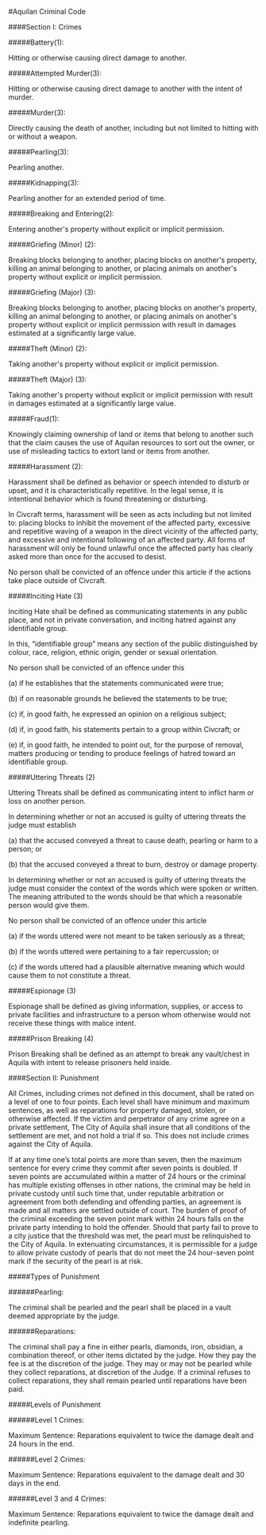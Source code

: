 #Aquilan Criminal Code

####Section I: Crimes

#####Battery(1):

Hitting or otherwise causing direct damage to another.

#####Attempted Murder(3):

Hitting or otherwise causing direct damage to another with the intent of murder.

#####Murder(3):

Directly causing the death of another, including but not limited to hitting with or without a weapon.

#####Pearling(3):

Pearling another.

#####Kidnapping(3):

Pearling another for an extended period of time.

#####Breaking and Entering(2):

Entering another's property without explicit or implicit permission.

#####Griefing (Minor) (2):

Breaking blocks belonging to another, placing blocks on another's property, killing an animal belonging to another, or placing animals on another's property without explicit or implicit permission.

#####Griefing (Major) (3):

Breaking blocks belonging to another, placing blocks on another's property, killing an animal belonging to another, or placing animals on another's property without explicit or implicit permission with result in damages estimated at a significantly large value.

#####Theft (Minor) (2):

Taking another's property without explicit or implicit permission.

#####Theft (Major) (3):

Taking another's property without explicit or implicit permission with result in damages estimated at a significantly large value.

#####Fraud(1):

Knowingly claiming ownership of land or items that belong to another such that the claim causes the use of Aquilan resources to sort out the owner, or use of misleading tactics to extort land or items from another.

#####Harassment (2):

Harassment shall be defined as behavior or speech intended to disturb or upset, and it is characteristically repetitive. In the legal sense, it is intentional behavior which is found threatening or disturbing.

In Civcraft terms, harassment will be seen as acts including but not limited to: placing blocks to inhibit the movement of the affected party, excessive and repetitive waving of a weapon in the direct vicinity of the affected party, and excessive and intentional following of an affected party. All forms of harassment will only be found unlawful once the affected party has clearly asked more than once for the accused to desist.

No person shall be convicted of an offence under this article if the actions take place outside of Civcraft.

#####Inciting Hate (3)

Inciting Hate shall be defined as communicating statements in any public place, and not in private conversation, and inciting hatred against any identifiable group.

In this, “identifiable group” means any section of the public distinguished by colour, race, religion, ethnic origin, gender or sexual orientation.

No person shall be convicted of an offence under this

(a) if he establishes that the statements communicated were true;

(b) if on reasonable grounds he believed the statements to be true;

(c) if, in good faith, he expressed an opinion on a religious subject;

(d) if, in good faith, his statements pertain to a group within Civcraft; or

(e) if, in good faith, he intended to point out, for the purpose of removal, matters producing or tending to produce feelings of hatred toward an identifiable group.

#####Uttering Threats (2)

Uttering Threats shall be defined as communicating intent to inflict harm or loss on another person.

In determining whether or not an accused is guilty of uttering threats the judge must establish

(a) that the accused conveyed a threat to cause death, pearling or harm to a person; or

(b) that the accused conveyed a threat to burn, destroy or damage property.

In determining whether or not an accused is guilty of uttering threats the judge must consider the context of the words which were spoken or written. The meaning attributed to the words should be that which a reasonable person would give them.

No person shall be convicted of an offence under this article

(a) if the words uttered were not meant to be taken seriously as a threat;

(b) if the words uttered were pertaining to a fair repercussion; or

(c) if the words uttered had a plausible alternative meaning which would cause them to not constitute a threat.

#####Espionage (3)

Espionage shall be defined as giving information, supplies, or access to private facilities and infrastructure to a person whom otherwise would not receive these things with malice intent.

#####Prison Breaking (4)

Prison Breaking shall be defined as an attempt to break any vault/chest in Aquila with intent to release prisoners held inside.

####Section II: Punishment

All Crimes, including crimes not defined in this document, shall be rated on a level of one to four points. Each level shall have minimum and maximum sentences, as well as reparations for property damaged, stolen, or otherwise affected. If the victim and perpetrator of any crime agree on a private settlement, The City of Aquila shall insure that all conditions of the settlement are met, and not hold a trial if so. This does not include crimes against the City of Aquila.

If at any time one’s total points are more than seven, then the maximum sentence for every crime they commit after seven points is doubled. If seven points are accumulated within a matter of 24 hours or the criminal has multiple existing offenses in other nations, the criminal may be held in private custody until such time that, under reputable arbitration or agreement from both defending and offending parties, an agreement is made and all matters are settled outside of court. The burden of proof of the criminal exceeding the seven point mark within 24 hours falls on the private party intending to hold the offender. Should that party fail to prove to a city justice that the threshold was met, the pearl must be relinquished to the City of Aquila. In extenuating circumstances, it is permissible for a judge to allow private custody of pearls that do not meet the 24 hour-seven point mark if the security of the pearl is at risk. 

#####Types of Punishment

######Pearling:

The criminal shall be pearled and the pearl shall be placed in a vault deemed appropriate by the judge.

######Reparations:

The criminal shall pay a fine in either pearls, diamonds, iron, obsidian, a combination thereof, or other items dictated by the judge. How they pay the fee is at the discretion of the judge. They may or may not be pearled while they collect reparations, at discretion of the Judge. If a criminal refuses to collect reparations, they shall remain pearled until reparations have been paid.



#####Levels of Punishment

######Level 1 Crimes:

Maximum Sentence: Reparations equivalent to twice the damage dealt and 24 hours in the end.

######Level 2 Crimes:

Maximum Sentence: Reparations equivalent to the damage dealt and 30 days in the end.

######Level 3 and 4 Crimes:

Maximum Sentence: Reparations equivalent to twice the damage dealt and indefinite pearling.
